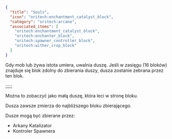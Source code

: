 ```json
{
  "title": "Souls",
  "icon": "oritech:enchantment_catalyst_block",
  "category": "oritech:arcane",
  "associated_items": [
    "oritech:enchantment_catalyst_block",
    "oritech:enchanter_block",
    "oritech:spawner_controller_block",
    "oritech:wither_crop_block"
  ]
}
```

Gdy mob lub żywa istota umiera, uwalnia duszę. Jeśli w zasięgu (16 bloków) znajduje się blok zdolny do zbierania duszy, dusza zostanie zebrana przez ten blok. 

;;;;;

Można to zobaczyć jako małą duszę, która leci w stronę bloku.

Dusza zawsze zmierza do najbliższego bloku zbierającego.

Dusze mogą być zbierane przez:
- Arkany Katalizator
- Kontroler Spawnera